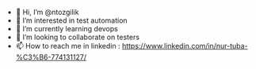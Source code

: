 - 👋 Hi, I’m @ntozgilik
- 👀 I’m interested in test automation
- 🌱 I’m currently learning devops
- 💞️ I’m looking to collaborate on testers
- 📫 How to reach me in linkedin : https://www.linkedin.com/in/nur-tuba-%C3%B6-774131127/

<!---
ntozgilik/ntozgilik is a ✨ special ✨ repository because its `README.md` (this file) appears on your GitHub profile.
You can click the Preview link to take a look at your changes.
--->
